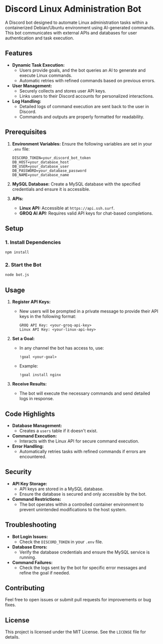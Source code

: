 # Discord Linux Administration Bot

A Discord bot designed to automate Linux administration tasks within a containerized Debian/Ubuntu environment using AI-generated commands. This bot communicates with external APIs and databases for user authentication and task execution.

## Features

- **Dynamic Task Execution:**
  - Users provide goals, and the bot queries an AI to generate and execute Linux commands.
  - Automatic retries with refined commands based on previous errors.
- **User Management:**
  - Securely collects and stores user API keys.
  - Links users to their Discord accounts for personalized interactions.
- **Log Handling:**
  - Detailed logs of command execution are sent back to the user in Discord.
  - Commands and outputs are properly formatted for readability.

## Prerequisites

1. **Environment Variables:**
   Ensure the following variables are set in your `.env` file:

   ```env
   DISCORD_TOKEN=your_discord_bot_token
   DB_HOST=your_database_host
   DB_USER=your_database_user
   DB_PASSWORD=your_database_password
   DB_NAME=your_database_name
   ```

2. **MySQL Database:**
   Create a MySQL database with the specified credentials and ensure it is accessible.

3. **APIs:**
   - **Linux API:** Accessible at `https://api.ssh.surf`.
   - **GROQ AI API:** Requires valid API keys for chat-based completions.

## Setup

### 1. Install Dependencies

```bash
npm install
```

### 2. Start the Bot

```bash
node bot.js
```

## Usage

1. **Register API Keys:**
   - New users will be prompted in a private message to provide their API keys in the following format:

     ```plaintext
     GROQ API Key: <your-groq-api-key>
     Linux API Key: <your-linux-api-key>
     ```

2. **Set a Goal:**
   - In any channel the bot has access to, use:

     ```plaintext
     !goal <your-goal>
     ```
   - Example:
     ```plaintext
     !goal install nginx
     ```

3. **Receive Results:**
   - The bot will execute the necessary commands and send detailed logs in response.

## Code Highlights

- **Database Management:**
  - Creates a `users` table if it doesn't exist.
- **Command Execution:**
  - Interacts with the Linux API for secure command execution.
- **Error Handling:**
  - Automatically retries tasks with refined commands if errors are encountered.

## Security

- **API Key Storage:**
  - API keys are stored in a MySQL database.
  - Ensure the database is secured and only accessible by the bot.
- **Command Restrictions:**
  - The bot operates within a controlled container environment to prevent unintended modifications to the host system.

## Troubleshooting

- **Bot Login Issues:**
  - Check the `DISCORD_TOKEN` in your `.env` file.
- **Database Errors:**
  - Verify the database credentials and ensure the MySQL service is running.
- **Command Failures:**
  - Check the logs sent by the bot for specific error messages and refine the goal if needed.

## Contributing

Feel free to open issues or submit pull requests for improvements or bug fixes.

## License

This project is licensed under the MIT License. See the `LICENSE` file for details.
